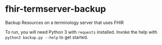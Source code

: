 # fhir-termserver-backup
Backup Resources on a terminology server that uses FHIR

To run, you will need Python 3 with `requests` installed.
Invoke the help with `python3 backup.py --help` to get started.
